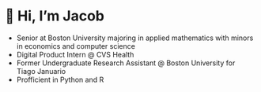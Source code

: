 # 👋 Hi, I’m Jacob
- Senior at Boston University majoring in applied mathematics with minors in economics and computer science
- Digital Product Intern @ CVS Health
- Former Undergraduate Research Assistant @ Boston University for Tiago Januario
- Profficient in Python and R
<!---
jacobpark1919/jacobpark1919 is a ✨ special ✨ repository because its `README.md` (this file) appears on your GitHub profile.
You can click the Preview link to take a look at your changes.
--->
